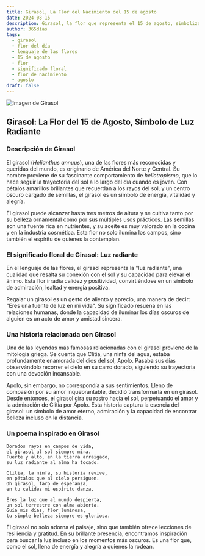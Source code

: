 ```yaml
---
title: Girasol, La Flor del Nacimiento del 15 de agosto
date: 2024-08-15
description: Girasol, la flor que representa el 15 de agosto, simboliza Luz radiante. Descubre su fascinante historia, significado en el lenguaje de las flores y una poesía que celebra su belleza.
author: 365días
tags:
  - girasol
  - flor del día
  - lenguaje de las flores
  - 15 de agosto
  - flor
  - significado floral
  - flor de nacimiento
  - agosto
draft: false
---
```



![Imagen de Girasol](https://cdn.pixabay.com/photo/2018/08/22/13/46/sunflower-3623668_640.jpg#center)


## Girasol: La Flor del 15 de Agosto, Símbolo de Luz Radiante

### Descripción de Girasol

El girasol (_Helianthus annuus_), una de las flores más reconocidas y queridas del mundo, es originario de América del Norte y Central. Su nombre proviene de su fascinante comportamiento de _heliotropismo_, que lo hace seguir la trayectoria del sol a lo largo del día cuando es joven. Con pétalos amarillos brillantes que recuerdan a los rayos del sol, y un centro oscuro cargado de semillas, el girasol es un símbolo de energía, vitalidad y alegría.

El girasol puede alcanzar hasta tres metros de altura y se cultiva tanto por su belleza ornamental como por sus múltiples usos prácticos. Las semillas son una fuente rica en nutrientes, y su aceite es muy valorado en la cocina y en la industria cosmética. Esta flor no solo ilumina los campos, sino también el espíritu de quienes la contemplan.

### El significado floral de Girasol: Luz radiante

En el lenguaje de las flores, el girasol representa la "luz radiante", una cualidad que resalta su conexión con el sol y su capacidad para elevar el ánimo. Esta flor irradia calidez y positividad, convirtiéndose en un símbolo de admiración, lealtad y energía positiva.

Regalar un girasol es un gesto de aliento y aprecio, una manera de decir: "Eres una fuente de luz en mi vida". Su significado resuena en las relaciones humanas, donde la capacidad de iluminar los días oscuros de alguien es un acto de amor y amistad sincera.

### Una historia relacionada con Girasol

Una de las leyendas más famosas relacionadas con el girasol proviene de la mitología griega. Se cuenta que Clitia, una ninfa del agua, estaba profundamente enamorada del dios del sol, Apolo. Pasaba sus días observándolo recorrer el cielo en su carro dorado, siguiendo su trayectoria con una devoción incansable.

Apolo, sin embargo, no correspondía a sus sentimientos. Lleno de compasión por su amor inquebrantable, decidió transformarla en un girasol. Desde entonces, el girasol gira su rostro hacia el sol, perpetuando el amor y la admiración de Clitia por Apolo. Esta historia captura la esencia del girasol: un símbolo de amor eterno, admiración y la capacidad de encontrar belleza incluso en la distancia.

### Un poema inspirado en Girasol

```
Dorados rayos en campos de vida,  
el girasol al sol siempre mira.  
Fuerte y alto, en la tierra arraigado,  
su luz radiante al alma ha tocado.

Clitia, la ninfa, su historia revive,  
en pétalos que al cielo persiguen.  
Oh girasol, faro de esperanza,  
en tu calidez mi espíritu danza.

Eres la luz que al mundo despierta,  
un sol terrestre con alma abierta.  
Guía mis días, flor luminosa,  
tu simple belleza siempre es gloriosa.
```

El girasol no solo adorna el paisaje, sino que también ofrece lecciones de resiliencia y gratitud. En su brillante presencia, encontramos inspiración para buscar la luz incluso en los momentos más oscuros. Es una flor que, como el sol, llena de energía y alegría a quienes la rodean.

